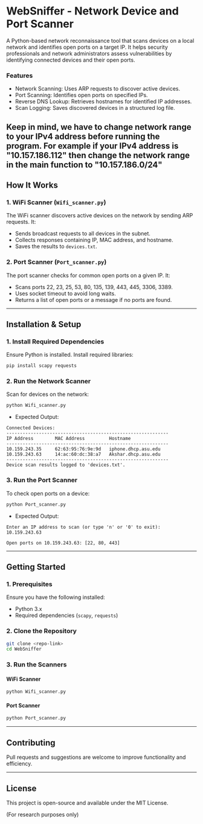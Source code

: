 # WebSniffer - Network Device and Port Scanner

A Python-based network reconnaissance tool that scans devices on a local network and identifies open ports on a target IP. It helps security professionals and network administrators assess vulnerabilities by identifying connected devices and their open ports.

### Features
- Network Scanning: Uses ARP requests to discover active devices.
- Port Scanning: Identifies open ports on specified IPs.
- Reverse DNS Lookup: Retrieves hostnames for identified IP addresses.
- Scan Logging: Saves discovered devices in a structured log file.

Keep in mind, we have to change network range to your IPv4 address before running the program.
For example if your IPv4 address is "10.157.186.112" then change the network range in the main function to "10.157.186.0/24"
---

## How It Works
### 1. WiFi Scanner (`Wifi_scanner.py`)
The WiFi scanner discovers active devices on the network by sending ARP requests. It:
- Sends broadcast requests to all devices in the subnet.
- Collects responses containing IP, MAC address, and hostname.
- Saves the results to `devices.txt`.

### 2. Port Scanner (`Port_scanner.py`)
The port scanner checks for common open ports on a given IP. It:
- Scans ports 22, 23, 25, 53, 80, 135, 139, 443, 445, 3306, 3389.
- Uses socket timeout to avoid long waits.
- Returns a list of open ports or a message if no ports are found.

---

## Installation & Setup
### 1. Install Required Dependencies
Ensure Python is installed. Install required libraries:
```sh
pip install scapy requests
```

### 2. Run the Network Scanner
Scan for devices on the network:
```sh
python Wifi_scanner.py
```
- Expected Output:
```
Connected Devices:
------------------------------------------------------------
IP Address        MAC Address         Hostname
------------------------------------------------------------
10.159.243.35     62:63:95:76:9e:9d   iphone.dhcp.asu.edu
10.159.243.63     14:ac:60:dc:38:a7   Akshar.dhcp.asu.edu
------------------------------------------------------------
Device scan results logged to 'devices.txt'.
```

### 3. Run the Port Scanner
To check open ports on a device:
```sh
python Port_scanner.py
```
- Expected Output:
```
Enter an IP address to scan (or type 'n' or '0' to exit): 10.159.243.63

Open ports on 10.159.243.63: [22, 80, 443]
```

---

## Getting Started
### 1. Prerequisites
Ensure you have the following installed:
- Python 3.x
- Required dependencies (`scapy`, `requests`)

### 2. Clone the Repository
```sh
git clone <repo-link>
cd WebSniffer
```

### 3. Run the Scanners
#### WiFi Scanner
```sh
python Wifi_scanner.py
```
#### Port Scanner
```sh
python Port_scanner.py
```

---

## Contributing
Pull requests and suggestions are welcome to improve functionality and efficiency.

---

## License
This project is open-source and available under the MIT License.

(For research purposes only)
